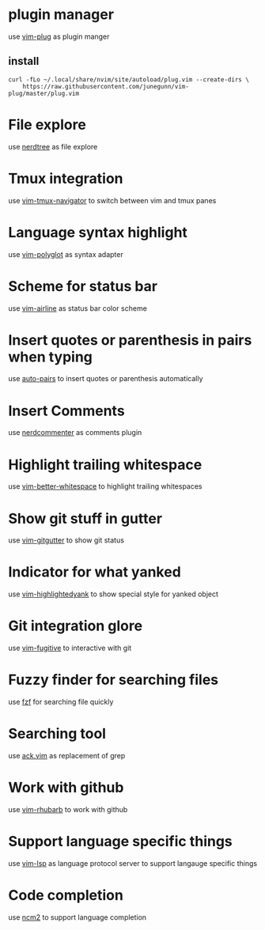 # plugin manager

use [vim-plug][] as plugin manger

## install

```
curl -fLo ~/.local/share/nvim/site/autoload/plug.vim --create-dirs \
    https://raw.githubusercontent.com/junegunn/vim-plug/master/plug.vim
```

# File explore

use [nerdtree][] as file explore

# Tmux integration

use [vim-tmux-navigator][] to switch between vim and tmux panes

# Language syntax highlight

use [vim-polyglot][] as syntax adapter

# Scheme for status bar

use [vim-airline][] as status bar color scheme

# Insert quotes or parenthesis in pairs when typing

use [auto-pairs][] to insert quotes or parenthesis automatically

# Insert Comments

use [nerdcommenter][] as comments plugin

# Highlight trailing whitespace

use [vim-better-whitespace] to highlight trailing whitespaces

# Show git stuff in gutter

use [vim-gitgutter][] to show git status

# Indicator for what yanked

use [vim-highlightedyank][] to show special style for yanked object

# Git integration glore

use [vim-fugitive][] to interactive with git

# Fuzzy finder for searching files

use [fzf][] for searching file quickly

# Searching tool

use [ack.vim][] as replacement of grep

# Work with github

use [vim-rhubarb][] to work with github

# Support language specific things

use [vim-lsp][] as language protocol server to support langauge specific things

# Code completion

use [ncm2][] to support language completion

[vim-plug]: https://github.com/junegunn/vim-plug
[nerdtree]: https://github.com/scrooloose/nerdtree
[vim-tmux-navigator]: https://github.com/christoomey/vim-tmux-navigator
[vim-polyglot]: https://github.com/sheerun/vim-polyglot
[vim-airline]: https://github.com/vim-airline/vim-airline
[auto-pairs]: https://github.com/jiangmiao/auto-pairs
[nerdcommenter]: https://github.com/scrooloose/nerdcommenter
[vim-better-whitespace]: https://github.com/ntpeters/vim-better-whitespace
[vim-gitgutter]: https://github.com/airblade/vim-gitgutter
[vim-highlightedyank]: https://github.com/machakann/vim-highlightedyank
[vim-fugitive]: https://github.com/tpope/vim-fugitive
[fzf]: https://github.com/junegunn/fzf
[ack.vim]: https://github.com/mileszs/ack.vim
[vim-rhubarb]: https://github.com/tpope/vim-rhubarb
[vim-lsp]: https://github.com/prabirshrestha/vim-lsp
[ncm2]: https://github.com/ncm2/ncm2
